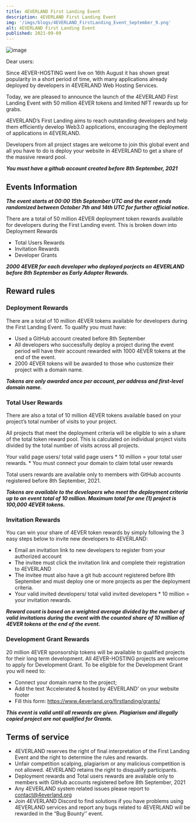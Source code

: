 ```yaml
---
title: 4EVERLAND First Landing Event
description: 4EVERLAND First Landing Event
img: '/imgs/blogs/4EVERLAND_FirstLanding_Event_September_9.png'
alt: 4EVERLAND First Landing Event
published: 2021-09-09
---
```


![image](/imgs/blogs/4EVERLAND_FirstLanding_Event_September_9.png)


Dear users:

Since 4EVER-HOSTING went live on 16th August it has shown great popularity in a short period of time, with many applications already deployed by developers in 4EVERLAND Web Hosting Services.

Today, we are pleased to announce the launch of the 4EVERLAND First Landing Event with 50 million 4EVER tokens and limited NFT rewards up for grabs.

4EVERLAND’s First Landing aims to reach outstanding developers and help them efficiently develop Web3.0 applications, encouraging the deployment of applications in 4EVERLAND.

Developers from all project stages are welcome to join this global event and all you have to do is deploy your website in 4EVERLAND to get a share of the massive reward pool.

***You must have a github account created before 8th September, 2021***

## Events Information

***The event starts at 00:00 15th September UTC and the event ends randomized between October 7th and 14th UTC for further official notice.***

There are a total of 50 million 4EVER deployment token rewards available for developers during the First Landing event. This is broken down into
Deployment Rewards

- Total Users Rewards
- Invitation Rewards
- Developer Grants

***2000 4EVER for each developer who deployed porjects on 4EVERLAND before 8th September as Early Adopter Rewards.***

## Reward rules

### Deployment Rewards

There are a total of 10 million 4EVER tokens available for developers during the First Landing Event. To qualify you must have:

- Used a GitHub account created before 8th September
- All developers who successfully deploy a project during the event period will have their account rewarded with 1000 4EVER tokens at the end of the event.
- 2000 4EVER tokens will be awarded to those who customize their project with a domain name.

***Tokens are only awarded once per account, per address and first-level domain name.***

### Total User Rewards

There are also a total of 10 million 4EVER tokens available based on your project’s total number of visits to your project.

All projects that meet the deployment criteria will be eligible to win a share of the total token reward pool. This is calculated on individual project visits divided by the total number of visits across all projects.

Your valid page users/ total valid page users * 10 million = your total user rewards. * You must connect your domain to claim total user rewards

Total users rewards are available only to members with GitHub accounts registered before 8th September, 2021.

***Tokens are available to the developers who meet the deployment criteria up to an event total of 10 million. Maximum total for one (1) project is 100,000 4EVER tokens.***

### Invitation Rewards

You can win your share of 4EVER token rewards by simply following the 3 easy steps below to invite new developers to 4EVERLAND:

- Email an invitation link to new developers to register from your authorized account
- The invitee must click the invitation link and complete their registration to 4EVERLAND
- The invitee must also have a git hub account registered before 8th September and must deploy one or more projects as per the deployment criteria.
- Your valid invited developers/ total valid invited developers * 10 million = your invitation rewards.

***Reward count is based on a weighted average divided by the number of valid invitations during the event with the counted share of 10 million of 4EVER tokens at the end of the event.***

### Development Grant Rewards

20 million 4EVER sponsorship tokens will be available to qualified projects for their long term development. All 4EVER-HOSTING projects are welcome to apply for Development Grant. To be eligible for the Development Grant you will need to:

- Connect your domain name to the project;
- Add the text ‘Accelerated & hosted by 4EVERLAND’ on your website footer
- Fill this form: https://www.4everland.org/firstlanding/grants/

***This event is valid until all rewards are given. Plagiarism and illegally copied project are not qualified for Grants.***

## Terms of service

- 4EVERLAND reserves the right of final interpretation of the First Landing Event and the right to determine the rules and rewards.
- Unfair competition scalping, plagiarism or any malicious competition is not allowed. 4EVERLAND retains the right to disqualify participants.
- Deployment rewards and Total users rewards are available only to members with GitHub accounts registered before 8th September, 2021
- Any 4EVERLAND system related issues please report to contact@4everland.org
- Join 4EVERLAND Discord to find solutions if you have problems using 4EVERLAND services and report any bugs related to 4EVERLAND will be rewarded in the “Bug Bounty’’ event.